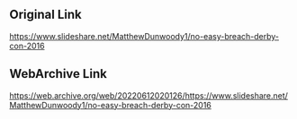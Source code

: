 ## Original Link

https://www.slideshare.net/MatthewDunwoody1/no-easy-breach-derby-con-2016

## WebArchive Link

https://web.archive.org/web/20220612020126/https://www.slideshare.net/MatthewDunwoody1/no-easy-breach-derby-con-2016
